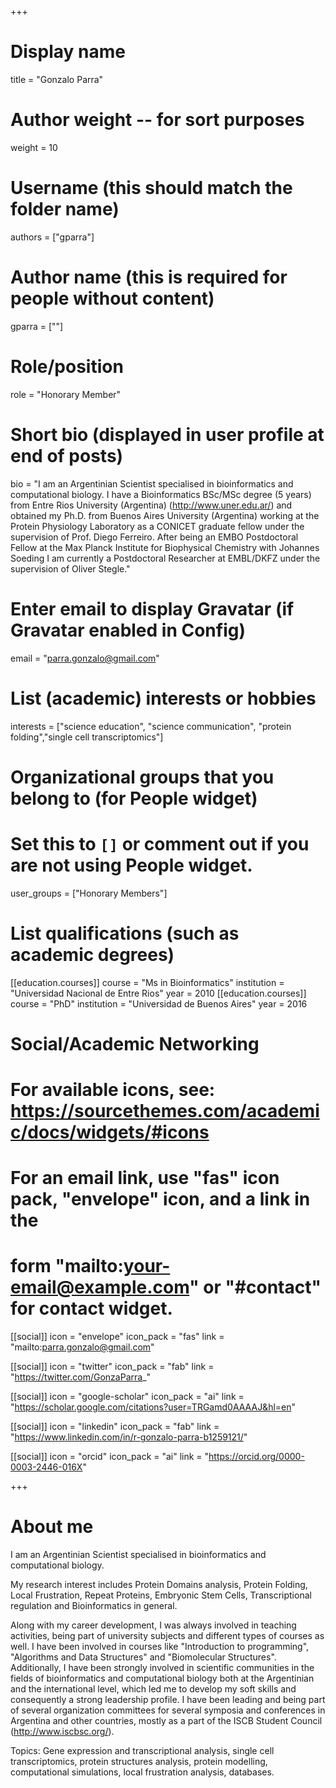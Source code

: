 +++
# Display name
title = "Gonzalo Parra"

# Author weight -- for sort purposes
weight = 10

# Username (this should match the folder name)
authors = ["gparra"]

# Author name (this is required for people without content)
gparra = [""]

# Role/position
role = "Honorary Member"

# Short bio (displayed in user profile at end of posts)
bio = "I am an Argentinian Scientist specialised in bioinformatics and computational biology. I have a Bioinformatics BSc/MSc degree (5 years) from Entre Rios University (Argentina) (http://www.uner.edu.ar/) and obtained my Ph.D. from Buenos Aires University (Argentina) working at the Protein Physiology Laboratory as a CONICET graduate fellow under the supervision of Prof. Diego Ferreiro. After being an EMBO Postdoctoral Fellow at the Max Planck Institute for Biophysical Chemistry with Johannes Soeding I am currently a Postdoctoral Researcher at EMBL/DKFZ under the supervision of Oliver Stegle."

# Enter email to display Gravatar (if Gravatar enabled in Config)
email = "parra.gonzalo@gmail.com"

# List (academic) interests or hobbies
interests = ["science education", "science communication", "protein folding","single cell transcriptomics"]

# Organizational groups that you belong to (for People widget)
#   Set this to `[]` or comment out if you are not using People widget.
user_groups = ["Honorary Members"]

# List qualifications (such as academic degrees)
[[education.courses]]
  course = "Ms in Bioinformatics"
  institution = "Universidad Nacional de Entre Rios"
  year = 2010
[[education.courses]]
  course = "PhD"
  institution = "Universidad de Buenos Aires"
  year = 2016

# Social/Academic Networking
# For available icons, see: https://sourcethemes.com/academic/docs/widgets/#icons
#   For an email link, use "fas" icon pack, "envelope" icon, and a link in the
#   form "mailto:your-email@example.com" or "#contact" for contact widget.

[[social]]
  icon = "envelope"
  icon_pack = "fas"
  link = "mailto:parra.gonzalo@gmail.com"

[[social]]
  icon = "twitter"
  icon_pack = "fab"
  link = "https://twitter.com/GonzaParra_"

[[social]]
  icon = "google-scholar"
  icon_pack = "ai"
  link = "https://scholar.google.com/citations?user=TRGamd0AAAAJ&hl=en"

[[social]]
  icon = "linkedin"
  icon_pack = "fab"
  link = "https://www.linkedin.com/in/r-gonzalo-parra-b1259121/"

[[social]]
  icon = "orcid"
  icon_pack = "ai"
  link = "https://orcid.org/0000-0003-2446-016X"

+++

# About me 

I am an Argentinian Scientist specialised in bioinformatics and computational biology. 

My research interest includes Protein Domains analysis, Protein Folding, Local Frustration, Repeat Proteins, Embryonic Stem Cells, Transcriptional regulation and Bioinformatics in general.

Along with my career development, I was always involved in teaching activities, being part of university subjects and different types of courses as well. I have been involved in courses like "Introduction to programming", "Algorithms and Data Structures" and "Biomolecular Structures". Additionally, I have been strongly involved in scientific communities in the fields of bioinformatics and computational biology both at the Argentinian and the international level, which led me to develop my soft skills and consequently a strong leadership profile. I have been leading and being part of several organization committees for several symposia and conferences in Argentina and other countries, mostly as a part of the ISCB Student Council (http://www.iscbsc.org/).

Topics: Gene expression and transcriptional analysis, single cell transcriptomics, protein structures analysis, protein modelling, computational simulations, local frustration analysis, databases.
